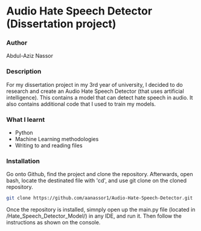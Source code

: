 # Audio Hate Speech Detector (Dissertation project)

### Author
Abdul-Aziz Nassor

### Description
For my dissertation project in my 3rd year of university, I decided to do research and create an Audio Hate Speech Detector (that uses artificial intelligence). This contains a model that can detect hate speech in audio. It also contains additional code that I used to train my models. 

### What I learnt
* Python
* Machine Learning methodologies
* Writing to and reading files
  
### Installation
Go onto Github, find the project and clone the repository.
Afterwards, open bash, locate the destinated file with 'cd', and use git clone on the cloned repository.

```bash
git clone https://github.com/aanassor1/Audio-Hate-Speech-Detector.git
```

Once the repository is installed, simnply open up the main.py file (located in /Hate_Speech_Detector_Model/) in any IDE, and run it. Then follow the instructions as shown on the console.
